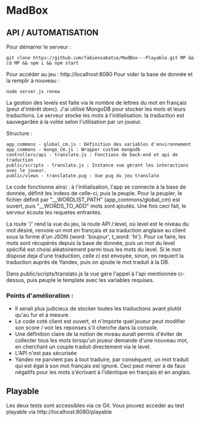 # MadBox

## API / AUTOMATISATION

Pour démarrer le serveur :

```
git clone https://github.com/fabiensabatie/MadBox---Playable.git MP && cd MP && npm i && npm start
```

Pour accéder au jeu : http://localhost:8080
Pour vider la base de donnée et la remplir à nouveau :
```
node server.js renew
```

La gestion des levels est faite via le nombre de lettres du mot en français (peut d'intérêt donc).
J'ai utilisé MongoDB pour stocker les mots et leurs traductions. Le serveur stocke les mots à l'initialisation. la traduction est sauvegardée à la volée selon l'utilisation par un joueur.

Structure :
```
app_commons - global_cm.js : Définition des variables d'environnement
app_commons - mongo_cm.js : Wrapper custom mongodb
controllers/api - translate.js : Fonctions de back-end et api de traduction
public/scripts - translato.js : Instance vue gérant les interactions avec le joueur.
public/views - translatate.pug : Vue pug du jeu translato
```

Le code fonctionne ainsi : à l'initialisation, l'app se connecte à la base de donnée, définit les indexs de celle-ci, puis la peuple. Pour la peupler, le fichier définit par "__WORDLIST_PATH" (app_commons/global_cm) est ouvert, puis "__WORDS_TO_ADD" mots sont ajoutés. Une fois ceci fait, le serveur écoute les requetes entrantes.

La route '/' rend la vue du jeu, la route API /:level, où level est le niveau du mot désiré, renvoie un mot en français et sa traduction anglaise au client sous la forme d'un JSON {word: 'boujour', t_word: 'hi'}. Pour ce faire, les mots sont récupérés depuis la base de donnée, puis un mot du level spécifié est choisi aléatoirement parmi tous les mots du level. Si le mot dispose deja d'une traduction, celle ci est envoyée, sinon, on requiert la traduction auprès de Yandex, puis on ajoute le mot traduit à la DB.

Dans public/scripts/translato.js la vue gère l'appel à l'api mentionnée ci-dessus, puis peuple le template avec les variables requises.

### Points d'amélioration :

- Il serait plus judicieux de stocker toutes les traductions avant plutôt qu'au fur et à mesure.
- Le code coté client est ouvert, et n'importe quel joueur peut modifier son score / voir les reponses s'il cherche dans la console.
- Une définition claire de la notion de niveau aurait permis d'éviter de collecter tous les mots lorsqu'un joueur demande d'une nouveau mot, en cherchant un couple traduit directement via le level.
- L'API n'est pas sécurisée
- Yandex ne parvient pas à tout traduire, par conséquent, un mot traduit qui est égal à son mot français est ignoré. Ceci peut mener à de faux négatifs pour les mots s'écrivant à l'identique en français et en anglais.

## Playable

Les deux tests sont accessibles via ce Git. Vous pouvez acceder au test playable via http://localhost:8080/playable
